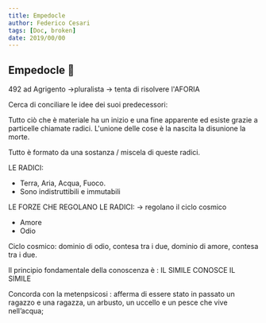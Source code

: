 ```yaml
---
title: Empedocle
author: Federico Cesari 
tags: [Doc, broken]
date: 2019/00/00
---
```


## Empedocle 🤼
492 ad Agrigento →pluralista → tenta di risolvere l'AFORIA

Cerca di conciliare le idee dei suoi predecessori:

Tutto ciò che è materiale ha un inizio e una fine apparente ed esiste grazie a particelle chiamate radici. L'unione delle cose è la nascita la disunione la morte.

Tutto è formato da una sostanza / miscela di queste radici.

LE RADICI:

-   Terra, Aria, Acqua, Fuoco.
-   Sono indistruttibili e immutabili

LE FORZE CHE REGOLANO LE RADICI: → regolano il ciclo cosmico

-   Amore
-   Odio

Ciclo cosmico: dominio di odio, contesa tra i due, dominio di amore, contesa tra i due.

Il principio fondamentale della conoscenza è : IL SIMILE CONOSCE IL SIMILE

Concorda con la metenpsicosi : afferma di essere stato in passato un ragazzo e una ragazza, un arbusto, un uccello e un pesce che vive nell’acqua;